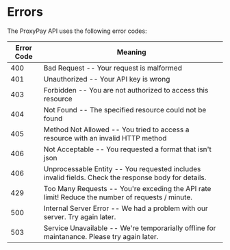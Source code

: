 # Errors

The ProxyPay API uses the following error codes:

Error Code | Meaning
---------- | -------
400 | Bad Request -- Your request is malformed
401 | Unauthorized -- Your API key is wrong
403 | Forbidden -- You are not authorized to access this resource
404 | Not Found -- The specified resource could not be found
405 | Method Not Allowed -- You tried to access a resource with an invalid HTTP method
406 | Not Acceptable -- You requested a format that isn't json
406 | Unprocessable Entity -- You requested includes invalid fields. Check the response body for details.
429 | Too Many Requests -- You're exceding the API rate limit! Reduce the number of requests / minute.
500 | Internal Server Error -- We had a problem with our server. Try again later.
503 | Service Unavailable -- We're temporarially offline for maintanance. Please try again later.